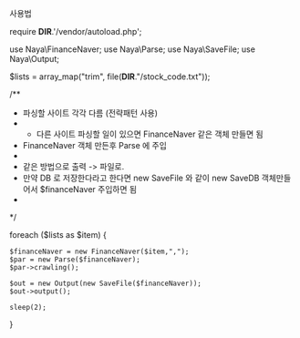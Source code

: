 사용법

require __DIR__.'/vendor/autoload.php';

use Naya\FinanceNaver;
use Naya\Parse;
use Naya\SaveFile;
use Naya\Output;

$lists = array_map("trim", file(__DIR__."/stock_code.txt"));

/**
 * 파싱할 사이트 각각 다름 (전략패턴 사용)
 *   - 다른 사이트 파싱할 일이 있으면 FinanceNaver 같은 객체 만들면 됨
 * FinanceNaver 객체 만든후 Parse 에 주입
 *
 * 같은 방법으로 출력 -> 파일로.
 * 만약 DB 로 저장한다라고 한다면 new SaveFile 와 같이 new SaveDB 객체만들어서 $financeNaver 주입하면 됨
 *
*/

foreach ($lists as $item) {

    $financeNaver = new FinanceNaver($item,",");
    $par = new Parse($financeNaver);
    $par->crawling();

    $out = new Output(new SaveFile($financeNaver));
    $out->output();

    sleep(2);
}

